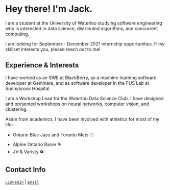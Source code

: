 # Hey there! I'm **Jack**.

I am a student at the University of Waterloo studying software engineering who is interested in data science, distributed algorithms, and concurrent computing.

I am looking for September - December 2021 internship opportunities. If my skillset interests you, please reach out to me!

## Experience & Interests

I have worked as an SWE at BlackBerry, as a machine learning software developer at Geminare, and as software developer in the FUS Lab at Sunnybrook Hospital.

I am a Workshop Lead for the Waterloo Data Science Club. I have designed and presented workshops on neural networks, computer vision, and clustering. 

Aside from academics, I have been involved with athletics for most of my life: 
- Ontario Blue Jays and Toronto Mets ⚾
- Alpine Ontario Racer ⛷️
- JV & Varisty ⚽

## Contact Info 

<code>[LinkedIn](https://www.linkedin.com/in/jack-douglas-910896150/)</code> | <code>[Email](mailto:jack.douglas@uwaterloo.ca)</code>

<!--
**J-Douglas/J-Douglas** is a ✨ _special_ ✨ repository because its `README.md` (this file) appears on your GitHub profile.

Here are some ideas to get you started:

- 🔭 I’m currently working on ...
- 🌱 I’m currently learning ...
- 👯 I’m looking to collaborate on ...
- 🤔 I’m looking for help with ...
- 💬 Ask me about ...
- 📫 How to reach me: ...
- 😄 Pronouns: ...
- ⚡ Fun fact: ...
-->
